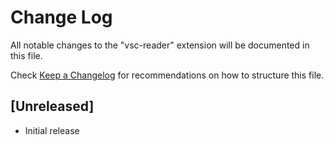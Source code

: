 # Change Log

All notable changes to the "vsc-reader" extension will be documented in this file.

Check [Keep a Changelog](http://keepachangelog.com/) for recommendations on how to structure this file.

## [Unreleased]

- Initial release